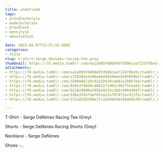 ```yaml
---
title: undefined
tags:
- proudlockstyle
- madeinchelsea
- proudlock
- mensstyle
- mensfashion

date: 2015-04-07T12:51:53.000Z
categories:
- Style
slug: t-shirt-serge-denimes-racing-tee-grey
thumbnail: https://78.media.tumblr.com/ea1a099748b0497d506caa712bf8be5c/tumblr_nmft2hu2xP1rhrm24o2_1280.jpg
attachments:
- https://78.media.tumblr.com/ea1a099748b0497d506caa712bf8be5c/tumblr_nmft2hu2xP1rhrm24o2_1280.jpg
- https://78.media.tumblr.com/c32928ae3a96ee8e09160ee5b95059b2/tumblr_nmft2hu2xP1rhrm24o8_1280.jpg
- https://78.media.tumblr.com/1840e66110c02a18420cab81a1b05feb/tumblr_nmft2hu2xP1rhrm24o4_1280.jpg
- https://78.media.tumblr.com/920e3f4bd0c8601271d01c963f5fea91/tumblr_nmft2hu2xP1rhrm24o7_1280.jpg
- https://78.media.tumblr.com/622029000e295bb9233c388c80644047/tumblr_nmft2hu2xP1rhrm24o6_1280.jpg
- https://78.media.tumblr.com/330a37437daf0fe2a7a7974f2ec812fb/tumblr_nmft2hu2xP1rhrm24o3_1280.jpg
- https://78.media.tumblr.com/252a8258199e1fca2bb8e90140dd6b39/tumblr_nmft2hu2xP1rhrm24o9_1280.jpg

---
```


T-Shirt -  Serge DeNimes Racing Tee (Grey)

 Shorts -  Serge DeNimes Racing Shorts (Grey)

 Necklace -  Serge DeNimes

 Shoes -...
